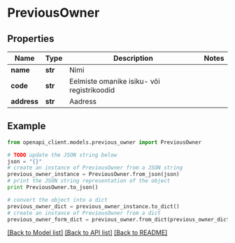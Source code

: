 # PreviousOwner


## Properties
Name | Type | Description | Notes
------------ | ------------- | ------------- | -------------
**name** | **str** | Nimi | 
**code** | **str** | Eelmiste omanike isiku- või registrikoodid | 
**address** | **str** | Aadress | 

## Example

```python
from openapi_client.models.previous_owner import PreviousOwner

# TODO update the JSON string below
json = "{}"
# create an instance of PreviousOwner from a JSON string
previous_owner_instance = PreviousOwner.from_json(json)
# print the JSON string representation of the object
print PreviousOwner.to_json()

# convert the object into a dict
previous_owner_dict = previous_owner_instance.to_dict()
# create an instance of PreviousOwner from a dict
previous_owner_form_dict = previous_owner.from_dict(previous_owner_dict)
```
[[Back to Model list]](../README.md#documentation-for-models) [[Back to API list]](../README.md#documentation-for-api-endpoints) [[Back to README]](../README.md)


